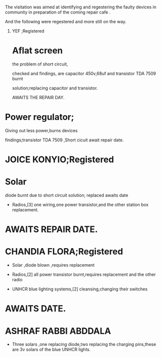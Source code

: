 The visitation was aimed at identifying and regestering the faulty devices in community in preparation of the coming repair cafe .

And the following were regestered and more still on the way.
1. YEF ;Registered 
   
   # Aflat screen
   
   the problem of short circuit,
   
   checked and findings, are capacitor 450v,68uf and transistor TDA 7509 burnt
   
   solution;replacing capacitor and transistor.
   
   AWAITS THE REPAIR DAY.
  
  # Power regulator;
  
  Giving out less power,burns devices
  
  findings;transistor TDA 7509 ,Short cicuit
   await repair date.
   
   # JOICE KONYIO;Registered
   
   # Solar
   diode burnt due to short circuit
   solution; replaced
   awaits date
   
   - Radios,[3] one wiring,one power transistor,and the other station box replacement.
   # AWAITS REPAIR DATE.
   
   # CHANDIA FLORA;Registered
   
   - Solar ,diode blown ,requires replacement
   
   - Radios,[2]   all power transistor burnt,requires replacement and the other radio 
   
   - UNHCR blue lighting systems,[2] cleansing,changing their switches
   # AWAITS DATE.
   
   # ASHRAF RABBI ABDDALA
   
   - Three solars ,one replacing diode,two replacing the charging pins,these are 3v solars of the blue UNHCR lights.
   
 
   
  
   
   
   
   
   
  
   
   
   
   
   
   
   
   
   
   
   
 
